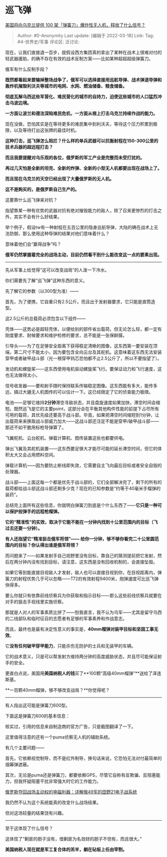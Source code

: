 # 巡飞弹
[美国将向乌克兰提供 100 架「弹簧刀」爆炸性无人机，释放了什么信号？](https://www.zhihu.com/question/522425165/answer/2393583877)

> Author: #0-Anonymity
> Last update: [编辑于 2022-03-18]
> Link:
> Tag: #4-世界史/军事
> 评论区:
> 泛讨论:

现在，让我们直接退一百步，就假设西方集团真的拿出了某种在战术上很难对付的轻武器援助，的确不存在有效的战术反制方案——比如某种超超超级弹簧刀。

俄军有什么反制手段？

**既然都看起来要输掉整场战争了，俄军可以选择直接用巡航导弹、战术弹道导弹和轰炸机摧毁利沃夫等城市的电网、水网、燃油储备、粮食储备。**

**彻底瓦解乌西这些军营化、难民营化的城市的自持力，迫使这些城市的人口猛烈冲击乌波边境。**

**一方面让波兰和德法深陷难民危机，一方面从根上打击乌克兰持续作战的能力。**

现在没做，恐怕其实是在等待更多的难民集中到利沃夫，等待这个压力积累到极限，以及等待打出这张牌的最佳时机。

**这种打击，巡飞弹怎么阻拦？什么样的单兵武器可以抗衡射程在150-300公里的技术兵器的超远程打击？**

**而且我要提醒对乌乐观的各位，俄罗斯的军工产业是完整而未受打扰的。**

**再过几天怕是全新的坦克、全新的炸弹、全新的小型无人机都要出现在战场上了。**

**而且现在乌克兰的天空已经出现了大量俄罗斯的无人机。**

**这不是购买的，是俄罗斯自己生产的。**

这要靠什么巡飞弹来对抗？

指望靠某一种有优势的武器对抗有绝对摧毁能力的敌人，除了召来更惨烈的打击之外，其实不会有什么好结果。

举个例子，假设tw有一种射程在五百公里的隐身巡航导弹，大陆的确在战术上无法防御，那么使用这种导弹的结果对他们意味着什么？

意味着他们会“赢得战争”吗？

**俄军仍然掌握着完全的战场主动，目前仍然看不到什么能改变这一点的要素出现。**

---

先从军事上给觉得“这可以改变战局”的人泼一下冷水。

你们需要先了解“巡飞弹”这种东西的意义。

先了解它的参数（以300型为准）——

首先，为了便携，它自重只有2.5公斤。而且出于发射器要求，它只能是直筒造型。

这2.5公斤的总载荷必须包含以下组件——

壳体——这势必是超轻壳体，以便给别的部件省出载荷。但无论怎么轻，都一定有刚度要求、耐候要求和维护检修的要求，总不能是一张保鲜膜。

引导头——为了在足够安全距离下获得稳定清晰的图像，这东西第一要安装在顶端，第二尺寸不能太小，因为要包含全向云台及其舵机。这意味着这东西无法安装穿甲或者破甲战斗部（光一根穿甲钨芯恐怕都不止2.5公斤了，所以不要指望了）。

发动机和螺旋桨——这东西使用电机驱动螺旋桨飞行。要保证动力和飞行速度，这也无法做得太小。

信号收发器——要和射手随时保持联系传输稳定图像。这东西能有多大，能传多远，搞过大疆无人机图传的可以估计一下。这已经限定了它的侦查能力极限。

电池——足够它维持**2分钟**滞空寻敌状态，并且盘旋速度如果加快，滞空时间会缩短。既然巡飞是它的主要point，这部分会在平衡其他构件性能的前提下占尽所有可用的载荷，其优先级还要高于战斗部。毕竟，如果把滞空时间缩短到1分钟，让出载荷来来换取战斗部威力加大——这战斗部还注定不能是穿甲/破甲战斗部——那还不如干脆用标枪导弹算了。

飞翼舵机、云台舵机、弹载计算机、图传装置这些也都要供电。

弹出飞翼及其舵机装置——这东西要足够大才能尽可能的延长滞空时间，但它的体积太大又会占用燃料空间。

弹载计算机——因为要防止断线即失效，它需要自主飞向最后目标或者安全自毁的处理器。

战斗部——上面这每一个都是优先于战斗部的，它们全部解决完了，剩下的所有的载荷都给战斗部这战斗部还剩多少克？现在的已知参数是“约等于40毫米手榴弹的装药”。

总结完上面所有这些信息，你就明白弹簧刀到底是个什么东西了——**它只是一种可以保护投弹手的远程枪榴弹。**

**它的“精准性”的实效，取决于它能不能在一分钟内找到十公里范围内的目标（飞过去还要一分钟）。**

**有人还指望它“精准狙击俄军将领”—— 给你一分钟，够不够你看完二十公里圆范围内的目标？你认得出谁是俄军将领？**

而问题来了——如果发射手自己视野里没有目标，靠自己的猜测提前把它发射，然后在两分钟内没有找到目标，请注意，这东西是没有回收机制的，会直接坠毁。

如果它等到能直接目视敌人才发射，敌人也可以直接目视到你，在目视距离内，弹簧刀的射程优势几乎可以忽略——T72的有效射程9400米，炮弹速度可比巡飞弹快得多。

要么你就只有依靠前线侦察兵为你获取和指示目标——那么这些前线侦察兵就要在对手的狙击手视线里实施侦察。

那就是人对人的军事素质比拼了——恕我直言，我不认为乌军——尤其是留守乌西的二线部队和临时征召的志愿者有足够的军事素养和作战意志。

而且，最终也是最有决定性意义的事实是，**40mm榴弹对装甲目标和坚固工事无效**。

它**没有任何破甲穿甲能力**，只能杀伤无防护的士兵和无装甲的车辆。

它的战术意义，只是可以帮发射方维持两分钟的高度威胁状态，并且尽可能保证射手的安全。

更直白点说，美国用**美国纳税人的钱**买了**100颗“高级40mm榴弹”**送给了泽连斯基。

**一百颗40mm榴弹，够不够改变战局？**你觉得呢？

---

有人指出这可能是弹簧刀600型。

下面这是弹簧刀600的基本信息：

核实过，引用的信息来自制造商的官方广告，只是截图翻译了一下。

这里值得注意的还有一个puma侦察无人机的辅助系统。

有几个主要问题——

首先，它依赖视觉制导，而不是红外制导，换句话来说，它恐怕无法对付最简单的烟幕弹遮蔽。

其次，无论是puma还是弹簧刀，都要依赖GPS，尽管它自称有反欺骗、反阻塞能力，但我怀疑阻塞干扰非常强大时它的工作能力。

[俄罗斯夺回战场主动权的电磁利器：详解俄49军的田野21电子战系统](https://view.inews.qq.com/k/20210428A09HSI00?web_channel=wap&openApp=false&f=newdc)

我仍然不认为这个系统能真的改变什么战场结果。

但对这场较量的结果饶有兴趣。

---

至于这体现了什么信号？

这体现了“剿匪的胆子没有，借剿匪为名敛财的胆子不但有，而且很大。”

**美国纳税人现在就是军工复合体的羔羊，躺在砧板上任由宰割。**
